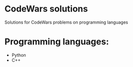 # CodeWars solutions
Solutions for CodeWars problems on programming languages

# Programming languages:

- Python
- C++
